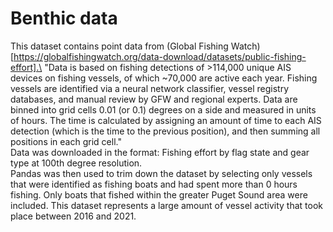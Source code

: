 # Benthic data

This dataset contains point data from (Global Fishing Watch)[https://globalfishingwatch.org/data-download/datasets/public-fishing-effort].\
"Data is based on fishing detections of >114,000 unique AIS devices on fishing vessels, of which ~70,000 are active each year. Fishing vessels are identified via a neural network classifier, vessel registry databases, and manual review by GFW and regional experts. Data are binned into grid cells 0.01 (or 0.1) degrees on a side and measured in units of hours. The time is calculated by assigning an amount of time to each AIS detection (which is the time to the previous position), and then summing all positions in each grid cell."\
Data was downloaded in the format: Fishing effort by flag state and gear type at 100th degree resolution.\
Pandas was then used to trim down the dataset by selecting only vessels that were identified as fishing boats and had spent more than 0 hours fishing. Only boats that fished within the greater Puget Sound area were included. This dataset represents a large amount of vessel activity that took place between 2016 and 2021.
